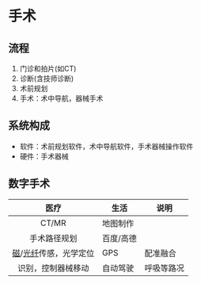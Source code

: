 # 手术
## 流程
1. 门诊和拍片(如CT)
1. 诊断(含技师诊断)
1. 术前规划
1. 手术：术中导航，器械手术

## 系统构成
* 软件：术前规划软件，术中导航软件，手术器械操作软件
* 硬件：手术器械

## 数字手术

| 医疗 | 生活 | 说明 |
| :-: | - | - |
| CT/MR | 地图制作 |  |
| 手术路径规划 | 百度/高德 |  |
| [磁](https://www.ndigital.cn/%E6%8A%80%E6%9C%AF/%E7%94%B5%E7%A3%81%E8%B7%9F%E8%B8%AA/)/[光纤](https://fiber.ofweek.com/2022-09/ART-12008-2100-30575190.html)传感，光学定位 | GPS | 配准融合 |
| 识别，控制器械移动 | 自动驾驶 | 呼吸等路况 |
